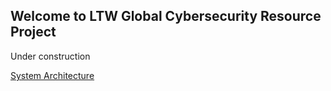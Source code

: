 ## Welcome to LTW Global Cybersecurity Resource Project

Under construction

[System Architecture](docs/ARCHITECTURE.md)
